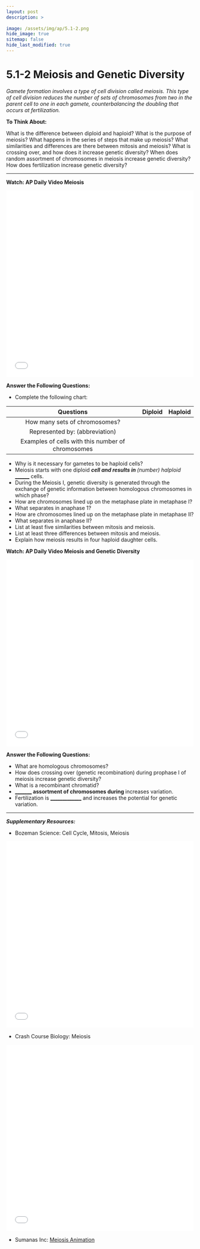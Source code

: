 ```yaml
---
layout: post
description: >
  
image: /assets/img/ap/5.1-2.png
hide_image: true
sitemap: false
hide_last_modified: true
---
```


# 5.1-2 Meiosis and Genetic Diversity

*Gamete formation involves a type of cell division called meiosis. This type of cell division reduces the number of sets of chromosomes from two in the parent cell to one in each gamete, counterbalancing the doubling that occurs at fertilization.*

**To Think About:** 

What is the difference between diploid and haploid?
What is the purpose of meiosis?
What happens in the series of steps that make up meiosis?
What similarities and differences are there between mitosis and meiosis?
What is crossing over, and how does it increase genetic diversity?
When does random assortment of chromosomes in meiosis increase genetic diversity?
How does fertilization increase genetic diversity?

---

**Watch: AP Daily Video Meiosis**

<iframe src="//player.bilibili.com/player.html?isOutside=true&aid=762646093&bvid=BV1964y1a7Xj&cid=421553916&p=42&high_quality=1&danmaku=0&autoplay=0" allowfullscreen="allowfullscreen" width="100%" height="500" scrolling="no" frameborder="0" sandbox="allow-top-navigation allow-same-origin allow-forms allow-scripts"></iframe>

**Answer the Following Questions:**

- Complete the following chart:

| Questions | Diploid | Haploid |
|:------------------------------------:|:---------------:|:-----------------:|
| How many sets of chromosomes? 				| 		       |                   |
| Represented by: (abbreviation)				| 		       |                   |
| Examples of cells with this number of chromosomes	| 		       |                   |
	
- Why is it necessary for gametes to be haploid cells?
- Meiosis starts with one diploid <u>_____________</u> cell and results in <u>______</u>(number)  halploid <u>_____________</u>  cells.
- During the Meiosis I, genetic diversity is generated through the exchange of genetic information between homologous chromosomes in which phase?
- How are chromosomes lined up on the metaphase plate in metaphase I?
- What separates in anaphase 1?
- How are chromosomes lined up on the metaphase plate in metaphase II?
- What separates in anaphase II?
- List at least five similarities between mitosis and meiosis.
- List at least three differences between mitosis and meiosis.
- Explain how meiosis results in four haploid daughter cells.

**Watch: AP Daily Video Meiosis and Genetic Diversity**

<iframe src="//player.bilibili.com/player.html?isOutside=true&aid=762646093&bvid=BV1964y1a7Xj&cid=421554072&p=43&high_quality=1&danmaku=0&autoplay=0" allowfullscreen="allowfullscreen" width="100%" height="500" scrolling="no" frameborder="0" sandbox="allow-top-navigation allow-same-origin allow-forms allow-scripts"></iframe>

**Answer the Following Questions:**

- What are homologous chromosomes?
- How does crossing over (genetic recombination) during prophase I of meiosis increase genetic diversity?
- What is a recombinant chromatid?
- <u>_____________________</u> assortment of chromosomes during <u>______________</u> increases variation.
- Fertilization is <u>_____________</u> and increases the potential for genetic variation.

---

***Supplementary Resources:*** 

- Bozeman Science:  Cell Cycle, Mitosis, Meiosis 

<iframe src="//player.bilibili.com/player.html?isOutside=true&aid=112959686708739&bvid=BV1SVeEe1ELw&cid=500001649235119&p=1&high_quality=1&danmaku=0&autoplay=0" allowfullscreen="allowfullscreen" width="100%" height="500" scrolling="no" frameborder="0" sandbox="allow-top-navigation allow-same-origin allow-forms allow-scripts"></iframe>

- Crash Course Biology:  Meiosis

<iframe src="//player.bilibili.com/player.html?isOutside=true&aid=112959686772507&bvid=BV1gVeEe2Esj&cid=500001649235541&p=1&high_quality=1&danmaku=0&autoplay=0" allowfullscreen="allowfullscreen" width="100%" height="500" scrolling="no" frameborder="0" sandbox="allow-top-navigation allow-same-origin allow-forms allow-scripts"></iframe>

- Sumanas Inc:  [Meiosis Animation](https://www.sumanasinc.com/webcontent/animations/content/meiosis.html) 